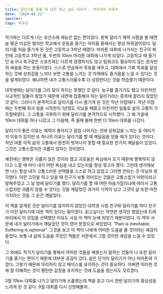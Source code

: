 ```yaml
---
title: 달리기를 말할 때 내가 하고 싶은 이야기 - 무라카미 하루키
date: "2024-04-22"
spoiler:
tags: 독후감
---
```


작가와는 다르게 나는 유산소에 재능은 없는 편이었다. 왕복 달리기 체력 시험을 볼 때면 늘 평균 이상은 했지만 학교에서 운동을 즐기는 아이들 중에서는 항상 하위권이었다. 달리기를 처음 즐기게 된 것은 고등학교 3학년 때였다. 마라톤 대회에 나가자는 친구의 제안에 고등학교 3학년 봄, 두번의 10km 마라톤 대회에 나가게 되었다. 고등학교 때 즐기던 농구나 축구같은 스포츠와는 다르게 경쟁하지도 않고 팀워크도 필요하지 않는 혼자만의 싸움을 하는 운동이었다. 스스로 연습에서 목표를 세우고, 대회에서 기록 목표를 달성하는 것에 성취감을 느끼다 보면 고통을 느끼는 것 자체에도 즐거움을 느낄 수 있다는 것을 알게되었다. 왜냐하면 내가 고통스러울수록 더 성장한다는 것을 학습했기 때문이다.

대학생때는 달리기를 그리 많이 하지는 못했던 것 같다. 농구를 즐기기도 했고 이런저런 사교적인 일들이 많았기 때문에 내면에 집중해야 하는 달리기라는 종목에 끌리지 않았던 것 같다. 그러다가 본격적으로 달리기를 다시 즐기게 된 것은 작년 이맘때다. 작년 이맘때는 두번째 회사 일을 시작한지 1년정도 지났을 때였고 이런저런 일들로 삶의 고통이 가득할때였다. 그 고통을 극복하기 위해 달리기를 본격적으로 시작했다. 그 해 가을에 10km 대회를 하나 나갔고 그 다음해, 즉 올해 봄에 한번 더 10km 대회를 나갔다.

달리기가 좋은 이유는 체력이 좋아지고 점점 나아지는 것에 성취감을 느끼는 등 여러가지 이유가 있지만 또 하나의 이유는 달리기를 할 때 깨달음을 얻을 때가 있다는 것이다. 작년 여름 아직 삶의 고통에서 완전히 벗어나지 못할 때 중요한 한가지 깨달음이 있었다. 그것은 고통스럽지만 괴롭지 않자는 것이었다.

예전에는 행복은 괴롭지 않은 것이라 했고 괴로움은 욕심에서 오기 때문에 행복하지 않다고 느낄 때 마다 내가 어떤 욕심을 내고 있는지를 항상 찾고자 했다. 그런데 생각해보면 나는 항상 내가 고통스러운 선택들을 스스로 하고 있었고 그러면 안되는 것 아닐까 생각했다. 이런 고민을 하고 있을 때 친구가 보통 의미있는 것들은 고통스럽기 마련이라고 말해주었고 그 날 밤에 달리기를 했다. 달리기를 할 때 어떤 마음가짐이냐에 따라서 고통스럽지만 괴롭지 않을 수 있다는 것을 깨달았던 과거의 기억이 났고 그것이 삶 또한 마찬가지라는 것을 그 순간 깨달았다.

이 책을 알게된 것은 달리기를 많이하지 않았던 대학생 시절 친구와 달리기를 하다 친구가 이런 달리기에 대한 책이 있다는 말이었다. 읽고싶다는 막연한 생각만 했었는데 트레바리에서 이 모임을 선택했던 이유도 사실 이 책이 눈에 띄었기 때문이었다. 이 책의 서문에 내가 달리기에서 깨달았던 것이 영어 문장으로 써있었다. "Pain is inevitable, Suffering is optional". 그것을 보고 이 책이 나에게 어떠한 도움을 줄 것이라는 예감이 들었다. 보통 내 삶에 도움을 주었던 책들은 서문에서 그럴 것이란 예감을 느낄 수 있었다.

그 외에도 작가가 달리기를 통해서 어떠한 것들을 배웠는지 말하는 것들이 나 또한 달리기를 즐기는 편이기 때문에 대부분 공감이 갔다. 삶은 단거리 달리기가 아닌 마라톤에 가깝다. 그렇기 때문에 무리하지 않고 페이스를 유지하는 것이 중요하다. 어쩌면 이러한 것에 잘 이해하는 것이 평탄한 감정을 유지하는 것에 도움을 줬는지도 모르겠다.

3월 10km 대회를 나가고 달리기에 소홀했는데 책을 읽고 다시 한번 달리기의 중요성을 느끼게 된 것 같다. 9월 대회를 다시 신청해볼까..
